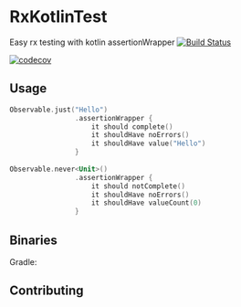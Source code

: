 # RxKotlinTest
Easy rx testing with kotlin assertionWrapper
[![Build Status](https://travis-ci.org/RubyLichtenstein/RxKotlinTest.svg?branch=master)](https://travis-ci.org/RubyLichtenstein/RxKotlinTest)

[![codecov](https://codecov.io/gh/RubyLichtenstein/RxKotlinTest/branch/master/graph/badge.svg)](https://codecov.io/gh/RubyLichtenstein/RxKotlinTest)



## Usage

```kotlin
Observable.just("Hello")
                .assertionWrapper {
                    it should complete()
                    it shouldHave noErrors()
                    it shouldHave value("Hello")
                }
                
Observable.never<Unit>()
                .assertionWrapper {
                    it should notComplete()
                    it shouldHave noErrors()
                    it shouldHave valueCount(0)
                }
```

## Binaries
Gradle:

## Contributing
